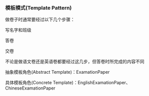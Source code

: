### 模板模式(Template Pattern)

做卷子时通常要经过以下几个步骤：

写名字和班级

答卷

交卷

不论是做语文卷还是英语卷都要经过这几步，但答卷时所完成的内容不同

抽象模板角色(Abstract Template)：ExamationPaper

具体模板角色(Concrete Template)：EnglishExamationPaper、ChineseExamationPaper
